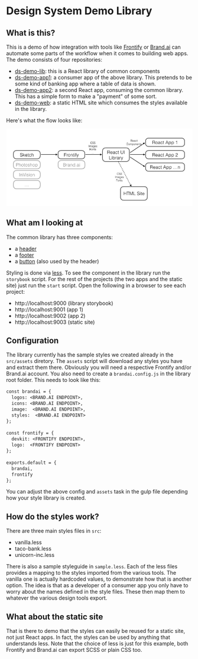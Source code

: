 # Design System Demo Library

## What is this?

This is a demo of how integration with tools like [Frontify](http://frontify.com) or [Brand.ai](http://brand.ai/) can automate some parts of the workflow when it comes to building web apps. The demo consists of four repositories:
- [ds-demo-lib](https://github.com/buildit/ds-demo/packages/ds-demo-lib): this is a React library of common components
- [ds-demo-app1](https://github.com/buildit/ds-demo/packages/ds-demo-app1): a consumer app of the above library. This pretends to be some kind of banking app where a table of data is shown.
- [ds-demo-app2](https://github.com/buildit/ds-demo/packages/ds-demo-app2): a second React app, consuming the common library. This has a simple form to make a "payment" of some sort.
- [ds-demo-web](https://github.com/buildit/ds-demo/packages/ds-demo-web): a static HTML site which consumes the styles available in the library.

Here's what the flow looks like:

![Design System demo components](docs/ds-demo-diagram.png)

## What am I looking at

The common library has three components:
- a [header](https://github.com/buildit/ds-demo-lib/blob/master/src/header/index.jsx)
- a [footer](https://github.com/buildit/ds-demo-lib/blob/master/src/footer/index.jsx)
- a [button](https://github.com/buildit/ds-demo-lib/blob/master/src/button/index.jsx) (also used by the header)

Styling is done via [less](http://lesscss.org/). To see the component in the library run the `storybook` script. For the rest of the projects (the two apps and the static site) just run the `start` script. Open the following in a browser to see each project:
- http://localhost:9000 (library storybook)
- http://localhost:9001 (app 1)
- http://localhost:9002 (app 2)
- http://localhost:9003 (static site)

## Configuration

The library currently has the sample styles we created already in the `src/assets` diretory. The `assets` script will download any styles you have and extract them there. Obviously you will need a respective Frontify and/or Brand.ai account. You also need to create a `brandai.config.js` in the library root folder. This needs to look like this:

```
const brandai = {
  logos: <BRAND.AI ENDPOINT>,
  icons: <BRAND.AI ENDPOINT>,
  image:  <BRAND.AI ENDPOINT>,
  styles:  <BRAND.AI ENDPOINT>
};

const frontify = {
  devkit: <FRONTIFY ENDPOINT>,
  logo:  <FRONTIFY ENDPOINT>
};

exports.default = {
  brandai,
  frontify
};
```

You can adjust the above config and `assets` task in the gulp file depending how your style library is created.

## How do the styles work?

There are three main styles files in `src`:
- vanilla.less
- taco-bank.less
- unicorn-inc.less

There is also a sample styleguide in `sample.less`.
Each of the less files provides a mapping to the styles imported from the various tools. The vanilla one is actually hardcoded values, to demonstrate how that is another option. The idea is that as a developer of a consumer app you only have to worry about the names defined in the style files. These then map them to whatever the various design tools export.

## What about the static site

That is there to demo that the styles can easily be reused for a static site, not just React apps. In fact, the styles can be used by anything that understands less. Note that the choice of less is just for this example, both Frontify and Brand.ai can export SCSS or plain CSS too.
